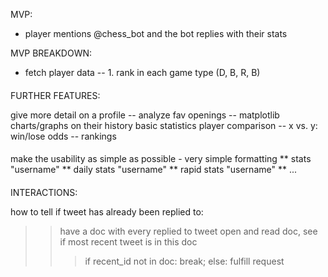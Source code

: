 MVP:
-   player mentions @chess_bot and the bot replies with their stats

MVP BREAKDOWN:
-   fetch player data
--      1. rank in each game type (D, B, R, B)

####

FURTHER FEATURES:
 
give more detail on a profile
--      analyze fav openings
--      matplotlib charts/graphs on their history
basic statistics
player comparison
--      x vs. y: win/lose odds
--      rankings

####

make the usability as simple as possible - very simple formatting
**      stats "username"
**      daily stats "username"
**      rapid stats "username"
**      ...

####

INTERACTIONS:

how to tell if tweet has already been replied to:
>>  have a doc with every replied to tweet
>>  open and read doc, see if most recent tweet is in this doc
>>>  if recent_id not in doc: break; else: fulfill request